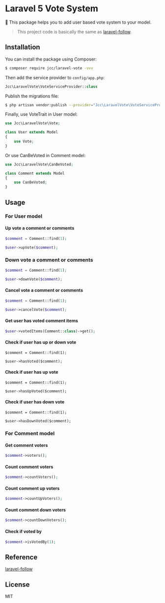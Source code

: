 # Laravel 5 Vote System

:tada: This package helps you to add user based vote system to your model.

> This project code is basically the same as [laravel-follow](https://github.com/overtrue/laravel-follow).

## Installation

You can install the package using Composer:

```sh
$ composer require jcc/laravel-vote -vvv
```

Then add the service provider to `config/app.php`:

```php
Jcc\LaravelVote\VoteServiceProvider::class
```

Publish the migrations file:

```sh
$ php artisan vendor:publish --provider="Jcc\LaravelVote\VoteServiceProvider" --tag="migrations"
```

Finally, use VoteTrait in User model:

```php
use Jcc\LaravelVote\Vote;

class User extends Model
{
    use Vote;
}
```

Or use CanBeVoted in Comment model:

```php
use Jcc\LaravelVote\CanBeVoted;

class Comment extends Model
{
    use CanBeVoted;
}
```

## Usage

### For User model

#### Up vote a comment or comments

```php
$comment = Comment::find(1);

$user->upVote($comment);
```

### Down vote a comment or comments

```php
$comment = Comment::find(1);

$user->downVote($comment);
```

#### Cancel vote a comment or comments

```php
$comment = Comment::find(1);

$user->cancelVote($comment);
```

#### Get user has voted comment items

```php
$user->votedItems(Comment::class)->get();
```

#### Check if user has up or down vote

```
$comment = Comment::find(1);

$user->hasVoted($comment);
```

#### Check if user has up vote

```
$comment = Comment::find(1);

$user->hasUpVoted($comment);
```

#### Check if user has down vote

```
$comment = Comment::find(1);

$user->hasDownVoted($comment);
```

### For Comment model

#### Get comment voters

```php
$comment->voters();
```

#### Count comment voters

```php
$comment->countVoters();
```

#### Count comment up voters

```php
$comment->countUpVoters();
```

#### Count comment down voters

```php
$comment->countDownVoters();
```

#### Check if voted by

```php
$comment->isVotedBy(1);
```

## Reference

[laravel-follow](https://github.com/overtrue/laravel-follow)

## License

MIT
